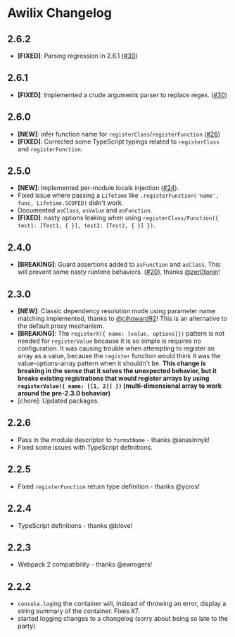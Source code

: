 # Awilix Changelog

## 2.6.2

* **[FIXED]**: Parsing regression in 2.6.1 ([#30](https://github.com/jeffijoe/awilix/issues/30))

## 2.6.1

* **[FIXED]**: Implemented a crude arguments parser to replace regex. ([#30](https://github.com/jeffijoe/awilix/issues/30))

## 2.6.0

* **[NEW]**: infer function name for `registerClass`/`registerFunction` ([#26](https://github.com/jeffijoe/awilix/issues/26))
* **[FIXED]**: Corrected some TypeScript typings related to `registerClass` and `registerFunction`.

## 2.5.0

* **[NEW]**: Implemented per-module locals injection ([#24](https://github.com/jeffijoe/awilix/issues/24)).
* Fixed issue where passing a `Lifetime` like `.registerFunction('name', func, Lifetime.SCOPED)` didn't work.
* Documented `asClass`, `asValue` and `asFunction`.
* **[FIXED]**: nasty options leaking when using `registerClass/Function({ test1: [Test1, { }], test2: [Test2, { }] })`.

## 2.4.0

* **[BREAKING]**: Guard assertions added to `asFunction` and `asClass`. This will prevent some nasty runtime behaviors. ([#20](https://github.com/jeffijoe/awilix/issues/20)), thanks [@zer0tonin](https://github.com/zer0tonin)!

## 2.3.0

* **[NEW]**: Classic dependency resolution mode using parameter name matching implemented, thanks to [@cjhoward92](https://github.com/jeffijoe/awilix/pull/21)! This is an alternative to the default proxy mechanism.
* **[BREAKING]**: The `registerX({ name: [value, options]})` pattern is not needed for `registerValue` because it is so simple is requires no configuration. It was causing trouble when attempting to register an array as a value, because the `register` function would think it was the value-options-array pattern when it shouldn't be. **This change is breaking in the sense that it solves the unexpected behavior, but it breaks existing registrations that would register arrays by using `registerValue({ name: [[1, 2]] })` (multi-dimensional array to work around the pre-2.3.0 behavior)**
* [chore]: Updated packages.

## 2.2.6

* Pass in the module descriptor to `formatName` - thanks @anasinnyk!
* Fixed some issues with TypeScript definitions.

## 2.2.5

* Fixed `registerFunction` return type definition - thanks @ycros!

## 2.2.4

* TypeScript definitions - thanks @blove!

## 2.2.3

* Webpack 2 compatibility - thanks @ewrogers!

## 2.2.2

* `console.log`ing the container will, instead of throwing an error, display a string summary of the container. Fixes #7.
* started logging changes to a changelog (sorry about being so late to the party)
